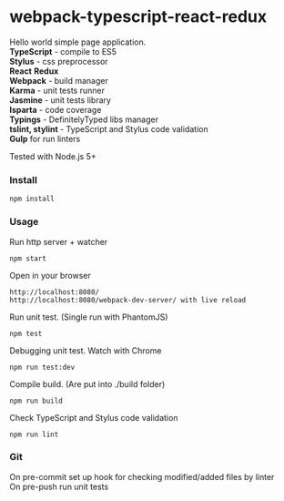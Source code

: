 # webpack-typescript-react-redux

Hello world simple page application.  
**TypeScript** - compile to ES5  
**Stylus** - css preprocessor  
**React** **Redux**  
**Webpack** - build manager  
**Karma** - unit tests runner  
**Jasmine** - unit tests library  
**Isparta** - code coverage  
**Typings** - DefinitelyTyped libs manager  
**tslint, stylint** - TypeScript and Stylus code validation  
**Gulp** for run linters

Tested with Node.js 5+
### Install
```
npm install
```

### Usage
Run http server + watcher
```
npm start
```

Open in your browser
```
http://localhost:8080/  
http://localhost:8080/webpack-dev-server/ with live reload
```

Run unit test. (Single run with PhantomJS)
```
npm test
```

Debugging unit test. Watch with Chrome
```
npm run test:dev
```

Compile build. (Are put into ./build folder)
```
npm run build
```

Check TypeScript and Stylus code validation
```
npm run lint
```

### Git
On pre-commit set up hook for checking modified/added files by linter  
On pre-push run unit tests

